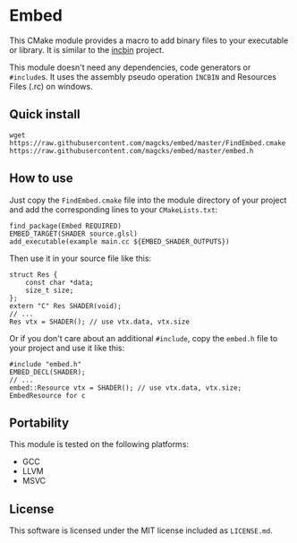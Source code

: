 # Embed
This CMake module provides a macro to add binary files to your executable or library. It is similar to the [incbin](https://github.com/graphitemaster/incbin) project.

This module doesn't need any dependencies, code generators or `#include`s. It uses the assembly pseudo operation `INCBIN` and Resources Files (.rc) on windows.

## Quick install
```
wget https://raw.githubusercontent.com/magcks/embed/master/FindEmbed.cmake https://raw.githubusercontent.com/magcks/embed/master/embed.h
```

## How to use
Just copy the `FindEmbed.cmake` file into the module directory of your project and add the corresponding lines to your `CMakeLists.txt`:
```
find_package(Embed REQUIRED)
EMBED_TARGET(SHADER source.glsl)
add_executable(example main.cc ${EMBED_SHADER_OUTPUTS})
```

Then use it in your source file like this:
```
struct Res {
	const char *data;
	size_t size;
};
extern "C" Res SHADER(void);
// ...
Res vtx = SHADER(); // use vtx.data, vtx.size
```

Or if you don't care about an additional `#include`, copy the `embed.h` file to your project and use it like this:
```
#include "embed.h"
EMBED_DECL(SHADER);
// ...
embed::Resource vtx = SHADER(); // use vtx.data, vtx.size; EmbedResource for c
```

## Portability
This module is tested on the following platforms:
* GCC
* LLVM
* MSVC

## License
This software is licensed under the MIT license included as `LICENSE.md`.